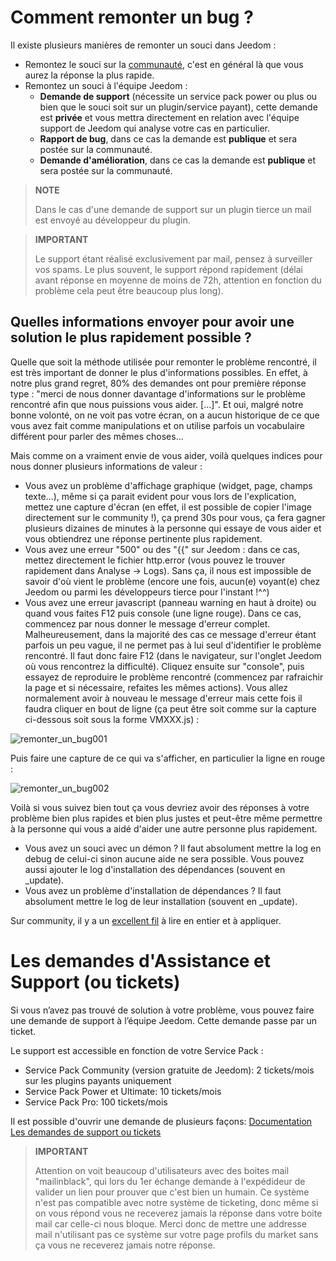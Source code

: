 # Comment remonter un bug ?

Il existe plusieurs manières de remonter un souci dans Jeedom :

- Remontez le souci sur la [communauté](https://community.jeedom.com), c'est en général là que vous aurez la réponse la plus rapide.
- Remontez un souci à l'équipe Jeedom :
  - **Demande de support** (nécessite un service pack power ou plus ou bien que le souci soit sur un plugin/service payant), cette demande est **privée** et vous mettra directement en relation avec l'équipe support de Jeedom qui analyse votre cas en particulier.
  - **Rapport de bug**, dans ce cas la demande est **publique** et sera postée sur la communauté.
  - **Demande d'amélioration**, dans ce cas la demande est **publique** et sera postée sur la communauté.

> **NOTE**
>
> Dans le cas d'une demande de support sur un plugin tierce un mail est envoyé au développeur du plugin.

> **IMPORTANT**
>
> Le support étant réalisé exclusivement par mail, pensez à surveiller vos spams. Le plus souvent, le support répond rapidement (délai avant réponse en moyenne de moins de 72h, attention en fonction du problème cela peut être beaucoup plus long).

## Quelles informations envoyer pour avoir une solution le plus rapidement possible ?

Quelle que soit la méthode utilisée pour remonter le problème rencontré, il est très important de donner le plus d'informations possibles. En effet, à notre plus grand regret, 80% des demandes ont pour première réponse type : "merci de nous donner davantage d'informations sur le problème rencontré afin que nous puissions vous aider. [...]". Et oui, malgré notre bonne volonté, on ne voit pas votre écran, on a aucun historique de ce que vous avez fait comme manipulations et on utilise parfois un vocabulaire différent pour parler des mêmes choses...

Mais comme on a vraiment envie de vous aider, voilà quelques indices pour nous donner plusieurs informations de valeur :

- Vous avez un problème d'affichage graphique (widget, page, champs texte...), même si ça parait evident pour vous lors de l'explication, mettez une capture d'écran (en effet, il est possible de copier l'image directement sur le community !), ça prend 30s pour vous, ça fera gagner plusieurs dizaines de minutes à la personne qui essaye de vous aider et vous obtiendrez une réponse pertinente plus rapidement.
- Vous avez une erreur "500" ou des "\{\{" sur Jeedom : dans ce cas, mettez directement le fichier http.error (vous pouvez le trouver rapidement dans Analyse -> Logs). Sans ça, il nous est impossible de savoir d'où vient le problème (encore une fois, aucun(e) voyant(e) chez Jeedom ou parmi les développeurs tierce pour l'instant !^^)
- Vous avez une erreur javascript (panneau warning en haut à droite) ou quand vous faites F12 puis console (une ligne rouge). Dans ce cas, commencez par nous donner le message d'erreur complet. Malheureusement, dans la majorité des cas ce message d'erreur étant parfois un peu vague, il ne permet pas à lui seul d'identifier le problème rencontré. Il faut donc faire F12 (dans le navigateur, sur l'onglet Jeedom où vous rencontrez la difficulté). Cliquez ensuite sur "console", puis essayez de reproduire le problème rencontré (commencez par rafraichir la page et si nécessaire, refaites les mêmes actions). Vous allez normalement avoir à nouveau le message d'erreur mais cette fois il faudra cliquer en bout de ligne (ça peut être soit comme sur la capture ci-dessous soit sous la forme VMXXX.js) :

![remonter_un_bug001](images/remonter_un_bug001.png)

Puis faire une capture de ce qui va s'afficher, en particulier la ligne en rouge :

![remonter_un_bug002](images/remonter_un_bug002.png)

Voilà si vous suivez bien tout ça vous devriez avoir des réponses à votre problème bien plus rapides et bien plus justes et peut-être même permettre à la personne qui vous a aidé d'aider une autre personne plus rapidement.

- Vous avez un souci avec un démon ? Il faut absolument mettre la log en debug de celui-ci sinon aucune aide ne sera possible. Vous pouvez aussi ajouter le log d'installation des dépendances (souvent en \_update).
- Vous avez un problème d'installation de dépendances ? Il faut absolument mettre le log de leur installation (souvent en \_update).

Sur community, il y a un [excellent fil](https://community.jeedom.com/t/comment-nous-aider-a-vous-aider-ou-comment-poser-une-bonne-question) à lire en entier et à appliquer.

# Les demandes d'Assistance et Support (ou tickets)

Si vous n’avez pas trouvé de solution à votre problème, vous pouvez faire une demande de support à l’équipe Jeedom. 
Cette demande passe par un ticket. 

Le support est accessible en fonction de votre Service Pack :
- Service Pack Community (version gratuite de Jeedom): 2 tickets/mois sur les plugins payants uniquement
- Service Pack Power et Ultimate: 10 tickets/mois
- Service Pack Pro: 100 tickets/mois

Il est possible d'ouvrir une demande de plusieurs façons:
[Documentation Les demandes de support ou tickets](../premiers-pas/index#Les%20demandes%20de%20support%20\(ou%20tickets\))

> **IMPORTANT**
>
> Attention on voit beaucoup d'utilisateurs avec des boites mail "mailinblack", qui lors du 1er échange demande à l'expédideur de valider un lien pour prouver que c'est bien un humain. Ce système n'est pas compatible avec notre système de ticketing, donc même si on vous répond vous ne receverez jamais la réponse dans votre boite mail car celle-ci nous bloque. Merci donc de mettre une addresse mail n'utilisant pas ce système sur votre page profils du market sans ça vous ne receverez jamais notre réponse.
